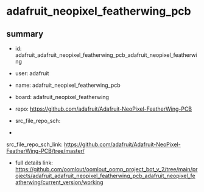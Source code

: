 # adafruit_neopixel_featherwing_pcb
 
## summary 
* id: adafruit_adafruit_neopixel_featherwing_pcb_adafruit_neopixel_featherwing
* user: adafruit
* name: adafruit_neopixel_featherwing_pcb
* board: adafruit_neopixel_featherwing
* repo: https://github.com/adafruit/Adafruit-NeoPixel-FeatherWing-PCB



* src_file_repo_sch: 
*
 src_file_repo_sch_link: https://github.com/adafruit/Adafruit-NeoPixel-FeatherWing-PCB/tree/master/
* full details link: https://github.com/oomlout/oomlout_oomp_project_bot_v_2/tree/main/projects/adafruit_adafruit_neopixel_featherwing_pcb_adafruit_neopixel_featherwing/current_version/working  






